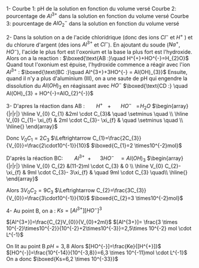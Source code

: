 1- 
Courbe 1: pH de la solution en fonction du volume versé
Courbe 2: pourcentage de $Al^{3+}$ dans la solution en fonction du volume versé
Courbe 3: pourcentage de $AlO_{2}^{-}$ dans la solution en fonction du volume versé

2- Dans la solution on a de l'acide chloridrique (donc des ions $Cl^{-}$ et $H^{+}$ ) et du chlorure d'argent (des ions $Al^{3+}$ et $Cl^{-}$). 
En ajoutant du soude ($Na^{+}$, $HO^{-}$), l'acide le plus fort est l'oxonium et la base la plus fort est l'hydroxide. Alors on a la reaction :
$\boxed{\text{AB :}\quad H^{+}+HO^{-}=H_{2}O}$ 
Quand tout l'oxonium est épuise, l'hydroxide commence a réagir avec l'ion $Al^{3+}$ :
$\boxed{\text{BC :}\quad Al^{3+}+3HO^{-} = Al(OH)_{3}}$ 
Ensuite, quand il n'y a plus d'aluminium (III), on a une saute de pH qui engendre la dissolution du $Al(OH)_{3}$ en réagissant avec $HO^{-}$
$\boxed{\text{CD :} \quad Al(OH)_{3} + HO^{-}=AlO_{2}^{-}}$ 

3- D'apres la réaction dans AB :
$\hspace{21pt} H^{+} \hspace{10pt}+ \hspace{21pt} HO^{-}\hspace{10pt}= \hspace{1pt} H_{2}O$
$\begin{array} {|r|r|}  \hline V_{0} C_{1} &2ml \cdot C_{3}& \quad \setminus \quad \\ \hline V_{0} C_{1}- \xi_{f} & 2ml \cdot C_{3}- \xi_{f} & \quad \setminus \quad \\ \hline{}  \end{array}$

Donc $V_{0}C_{1}=2C_{3}$
$\Leftrightarrow C_{1}=\frac{2C_{3}}{V_{0}}=\frac{2\cdot10^{-1}}{10}$
$\boxed{C_{1}=2 \times10^{-2}mol}$

D'après la réaction BC:
$\hspace{21pt} Al^{3+} \hspace{6pt}+ \hspace{19pt} 3HO^{-}\hspace{15pt}= \hspace{4pt} Al(OH)_{3}$
$\begin{array} {|r|r|}  \hline V_{0} C_{2} &(11-2)ml \cdot C_{3} &  0  \\ \hline V_{0} C_{2}- \xi_{f} & 9ml \cdot C_{3}- 3\xi_{f} & \quad 9ml \cdot C_{3} \quad\\ \hline{}  \end{array}$

Alors $3V_{0}C_{2}=9C_{3}$
$\Leftrightarrow C_{2}=\frac{3C_{3}}{V_{0}}=\frac{3\cdot10^{-1}}{10}$
$\boxed{C_{2}=3 \times10^{-2}mol}$

4- Au point B, on a :
$Ks=[Al^{3+}][HO^{-}]^3$

$[Al^{3+}]=\frac{C_{2}V_{0}}{V_{0}+2ml}$
$[Al^{3+}]= \frac{3 \times 10^{-2}\times10^{-2}}{10^{-2}+2\times10^{-3}}=2,5\times 10^{-2} mol \cdot L^{-1}$

On lit au point B $pH=3,8$
Alors $[HO^{-}]=\frac{Ke}{[H^{+}]}$
$[HO^{-}]=\frac{10^{-14}}{10^{-3,8}}=6,3 \times 10^{-11}mol \cdot L^{-1}$
On a donc $\boxed{Ks=6,2 \times 10^{-33}}$